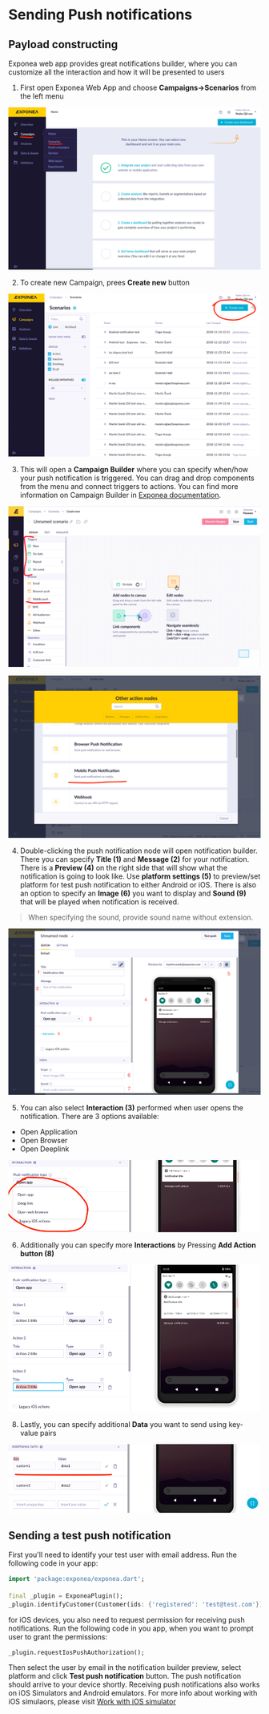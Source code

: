 # Sending Push notifications

## Payload constructing
Exponea web app provides great notifications builder, where you can customize all the interaction and how it will be presented to users

1. First open Exponea Web App and choose **Campaigns->Scenarios** from the left menu

  ![](images/send1.png)

2. To create new Campaign, prees **Create new** button

  ![](images/send2.png)

3. This will open a **Campaign Builder** where you can specify when/how your push notification is triggered. You can drag and drop components from the menu and connect triggers to actions. You can find more information on Campaign Builder in [Exponea documentation](https://docs.exponea.com/docs/scenarios-1).

  ![](images/send3.png)

  ![](images/send4.png)


4. Double-clicking the push notification node will open notification builder. There you can specify **Title (1)** and **Message (2)** for your notification. There is a **Preview (4)** on the right side that will show what the notification is going to look like. Use **platform settings (5)** to preview/set platform for test push notification to either Android or iOS. There is also an option to specify an **Image (6)** you want to display and **Sound (9)** that will be played when notification is received.

> When specifying the sound, provide sound name without extension.

![](images/send5.png)

5. You can also select **Interaction (3)** performed when user opens the notification. There are 3 options available:
  * Open Application
  * Open Browser
  * Open Deeplink

![](images/send6.png)  

6. Additionally you can specify more **Interactions** by Pressing **Add Action button (8)**

![](images/send7.png)

8. Lastly, you can specify additional **Data** you want to send using key-value pairs

![](images/send8.png)

## Sending a test push notification
First you'll need to identify your test user with email address. Run the following code in your app:
```dart
import 'package:exponea/exponea.dart';

final _plugin = ExponeaPlugin();
_plugin.identifyCustomer(Customer(ids: {'registered': 'test@test.com'}));
```

for iOS devices, you also need to request permission for receiving push notifications. Run the following code in you app, when you want to prompt user to grant the permissions:
```
_plugin.requestIosPushAuthorization();
```

Then select the user by email in the notification builder preview, select platform and click **Test push notification** button. The push notification should arrive to your device shortly. Receiving push notifications also works on iOS Simulators and Android emulators. For more info about working with iOS simulaors, please visit [Work with iOS simulator](https://github.com/panaxeo/exponea_ios-sdk/blob/develop/Documentation/PUSH.md#work-with-ios-simulator)